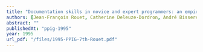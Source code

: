 ```yaml
---
title: "Documentation skills in novice and expert programmers: an empirical comparison"
authors: [Jean-François Rouet, Catherine Deleuze-Dordron, André Bisseret]
abstract: ""
publishedAt: "ppig-1995"
year: 1995
url_pdf: "/files/1995-PPIG-7th-Rouet.pdf"
---
```

